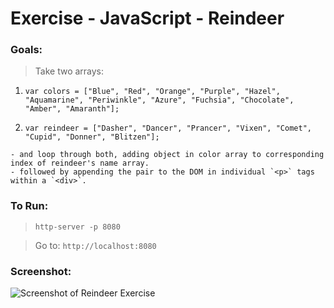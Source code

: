# Exercise - JavaScript - Reindeer
### Goals:

> Take two arrays:


  1. `var colors = ["Blue", "Red", "Orange", "Purple", "Hazel", "Aquamarine", "Periwinkle", "Azure", "Fuchsia", "Chocolate", "Amber", "Amaranth"];`


  2. `var reindeer = ["Dasher", "Dancer", "Prancer", "Vixen", "Comet", "Cupid", "Donner", "Blitzen"];`

    - and loop through both, adding object in color array to corresponding index of reindeer's name array.
    - followed by appending the pair to the DOM in individual `<p>` tags within a `<div>`.

### To Run:

> `http-server -p 8080`

> Go to: `http://localhost:8080`

### Screenshot:

![Screenshot of Reindeer Exercise](https://raw.githubusercontent.com/mattbruton/exercise-JS-reindeer/master/screenshots/ReindeerScreenshot.png)

